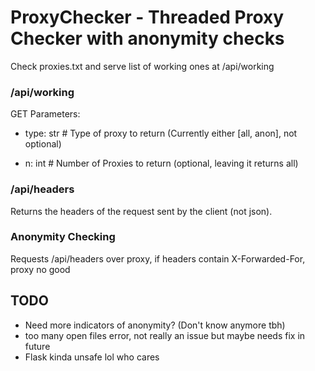 # ProxyChecker - Threaded Proxy Checker with anonymity checks

Check proxies.txt and serve list of working ones at /api/working

### /api/working

GET Parameters:

- type: str # Type of proxy to return (Currently either [all, anon], not optional)

- n: int # Number of Proxies to return (optional, leaving it returns all)

### /api/headers

Returns the headers of the request sent by the client (not json).

### Anonymity Checking

Requests /api/headers over proxy, if headers contain X-Forwarded-For, proxy no good

## TODO

- Need more indicators of anonymity? (Don't know anymore tbh)
- too many open files error, not really an issue but maybe needs fix in future
- Flask kinda unsafe lol who cares
